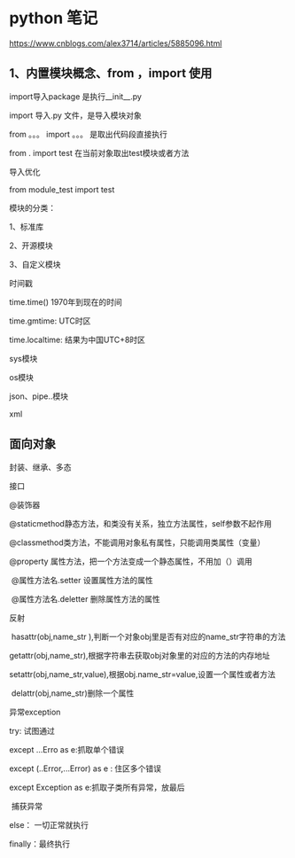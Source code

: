 # python 笔记

https://www.cnblogs.com/alex3714/articles/5885096.html

## 1、内置模块概念、from ，import 使用

import导入package  是执行__init__.py

import 导入.py 文件，是导入模块对象



from 。。。 import  。。。 是取出代码段直接执行

from . import test    在当前对象取出test模块或者方法



导入优化

from module_test import test 



模块的分类：

1、标准库

2、开源模块

3、自定义模块





时间戳 

time.time() 1970年到现在的时间

time.gmtime: UTC时区 

time.localtime: 结果为中国UTC+8时区

sys模块

os模块

json、pipe..模块

xml



## 面向对象

封装、继承、多态

接口



@装饰器

@staticmethod静态方法，和类没有关系，独立方法属性，self参数不起作用

@classmethod类方法，不能调用对象私有属性，只能调用类属性（变量）

@property 属性方法，把一个方法变成一个静态属性，不用加（）调用

​	@属性方法名.setter 设置属性方法的属性

​	@属性方法名.deletter 删除属性方法的属性



反射

​	hasattr(obj,name_str ),判断一个对象obj里是否有对应的name_str字符串的方法

​	getattr(obj,name_str),根据字符串去获取obj对象里的对应的方法的内存地址

​	setattr(obj,name_str,value),根据obj.name_str=value,设置一个属性或者方法

​	delattr(obj,name_str)删除一个属性



异常exception

try: 试图通过

except   ...Erro as e:抓取单个错误

except (..Error,...Error) as e : 住区多个错误

except Exception as e:抓取子类所有异常，放最后

​	捕获异常

else： 一切正常就执行

finally：最终执行







